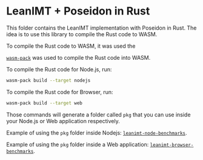 # LeanIMT + Poseidon in Rust

This folder contains the LeanIMT implementation with Poseidon in Rust. The idea is to use this library to compile the Rust code to WASM.

To compile the Rust code to WASM, it was used the 

[`wasm-pack`](https://rustwasm.github.io/docs/wasm-pack/introduction.html) was used to compile the Rust code into WASM.

To compile the Rust code for Node.js, run:

```bash
wasm-pack build --target nodejs
```

To compile the Rust code for Browser, run:

```bash
wasm-pack build --target web
```

Those commands will generate a folder called `pkg` that you can use inside your Node.js or Web application respectively.

Example of using the `pkg` folder inside Nodejs: [`leanimt-node-benchmarks`](../leanimt-node-benchmarks/README.md). 

Example of using the `pkg` folder inside a Web application: [`leanimt-browser-benchmarks`](../leanimt-browser-benchmarks/README.md). 
